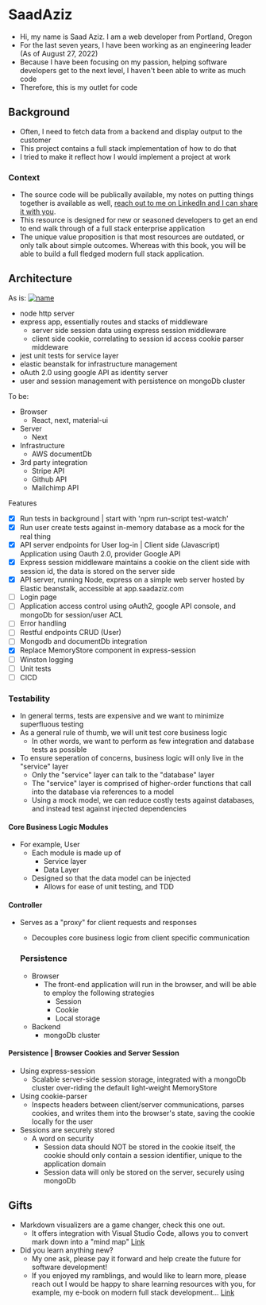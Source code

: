 # SaadAziz

- Hi, my name is Saad Aziz. I am a web developer from Portland, Oregon
- For the last seven years, I have been working as an engineering leader (As of August 27, 2022)
- Because I have been focusing on my passion, helping software developers get to the next level, I haven't been able to write as much code
- Therefore, this is my outlet for code

## Background

- Often, I need to fetch data from a backend and display output to the customer
- This project contains a full stack implementation of how to do that
- I tried to make it reflect how I would implement a project at work

### Context

- The source code will be publically available, my notes on putting things together is available as well, [reach out to me on LinkedIn and I can share it with you](http://linkedin.com/in/saadaziz). 
- This resource is designed for new or seasoned developers to get an end to end walk through of a full stack enterprise application
- The unique value proposition is that most resources are outdated, or only talk about simple outcomes. Whereas with this book, you will be able to build a full fledged modern full stack application.

## Architecture
As is:
[![name](https://lh3.googleusercontent.com/pw/AL9nZEWyH7S_B04gV-rfGBqNShvOOS6P5v_Bn_tUnC9V1ZO9n3cgganr3xPIqPhDsyEz7Y7PRuHItLMDsrGOxdkowf9saPMAZZV98QXB9d33vC1a5xuMytPjFWgDisLrzdE8ot8KxOUhm42uKKm1kf9LiNIv=w1772-h847-no?authuser=0)](http://github.com/saadaziz/full-stack)
- node http server
- express app, essentially routes and stacks of middleware
  - server side session data using express session middleware
  - client side cookie, correlating to session id access cookie parser middeware
- jest unit tests for service layer
- elastic beanstalk for infrastructure management
- oAuth 2.0 using google API as identity server
- user and session management with persistence on mongoDb cluster

To be:
- Browser
  - React, next, material-ui
- Server
  - Next
- Infrastructure
  - AWS documentDb
- 3rd party integration
  - Stripe API
  - Github API
  - Mailchimp API

Features
- [x] Run tests in background | start with 'npm run-script test-watch'
- [x] Run user create tests against in-memory database as a mock for the real thing
- [x] API server endpoints for User log-in | Client side (Javascript) Application using Oauth 2.0, provider Google API
- [x] Express session middleware maintains a cookie on the client side with session id, the data is stored on the server side
- [x] API server, running Node, express on a simple web server hosted by Elastic beanstalk, accessible at app.saadaziz.com
- [ ] Login page 
- [ ] Application access control using oAuth2, google API console, and mongoDb for session/user ACL
- [ ] Error handling
- [ ] Restful endpoints CRUD (User)
- [ ] Mongodb and documentDb integration
- [x] Replace MemoryStore component in express-session
- [ ] Winston logging 
- [ ] Unit tests
- [ ] CICD

### Testability
- In general terms, tests are expensive and we want to minimize superfluous testing
- As a general rule of thumb, we will unit test core business logic
  - In other words, we want to perform as few integration and database tests as possible
- To ensure seperation of concerns, business logic will only live in the "service" layer
  - Only the "service" layer can talk to the "database" layer
  - The "service" layer is comprised of higher-order functions that call into the database via references to a model
  - Using a mock model, we can reduce costly tests against databases, and instead test against injected dependencies

#### Core Business Logic Modules 
- For example, User
  - Each module is made up of
    - Service layer
    - Data Layer
  - Designed so that the data model can be injected
    - Allows for ease of unit testing, and TDD

#### Controller
- Serves as a "proxy" for client requests and responses
  - Decouples core business logic from client specific communication

  ### Persistence
  - Browser
    - The front-end application will run in the browser, and will be able to employ the following strategies
      - Session
      - Cookie
      - Local storage
  - Backend
    - mongoDb cluster

#### Persistence | Browser Cookies and Server Session 
- Using express-session
  - Scalable server-side session storage, integrated with a mongoDb cluster over-riding the default light-weight MemoryStore  
- Using cookie-parser
  - Inspects headers between client/server communications, parses cookies, and writes them into the browser's state, saving the cookie locally for the user
- Sessions are securely stored
  - A word on security
    - Session data should NOT be stored in the cookie itself, the cookie should only contain a session identifier, unique to the application domain
    - Session data will only be stored on the server, securely using mongoDb

## Gifts

- Markdown visualizers are a game changer, check this one out. 
  - It offers integration with Visual Studio Code, allows you to convert mark down into a "mind map" [Link](https://markmap.js.org/)
- Did you learn anything new?
  - My one ask, please pay it forward and help create the future for software development!
  - If you enjoyed my ramblings, and would like to learn more, please reach out I would be happy to share learning resources with you, for example, my e-book on modern full stack development... [Link](https://www.linkedin.com/in/saadaziz/ "Saad's linkedIn profile, LION - Linked In Open Networker")